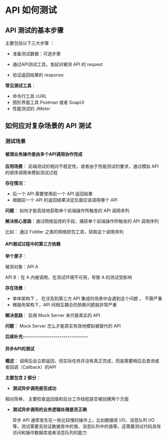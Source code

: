 # API 如何测试

## API 测试的基本步骤

 主要包括以下三大步骤 ：

+ 准备测试数据：可选步骤

+ 通过API测试工具，发起对被测 API 的 request

+ 验证返回结果的 response

**常见测试工具**：

+  命令行工具 cURL 
+  图形界面工具 Postman 或者 SoapUI 
+  性能测试的 JMeter 

## 如何应对复杂场景的 API 测试

### 测试场景

#### 被测业务操作是由多个API调用协作完成

**应用场景**： 前端测试的相对不稳定性，或者由于性能测试的要求，通过模拟 API 的顺序调用来模拟测试过程 

**存在情况**：

+  后一个 API 需要使用前一个 API 返回结果 
+ 根据前一个 API 的返回结果决定后面应该调用哪个 API 

**问题**： 如何才能高效地获取单个前端操作所触发的 API 调用序列

**解决核心思路**：通过网络监控的手段，捕获单个前端操作所触发的 API 调用序列 

比如： 通过 Fiddler 之类的网络抓包工具，获取这个调用序列 

####  **API测试过程中的第三方依赖** 

**举个栗子**：

被测对象：API A

API B：在 A 内被调用，在测试环境不可用，导致 A 的测试受影响

**存在场景**：

+  单体架构下 ， 在涉及到第三方 API 集成的场景中会遇到这个问题 ， 不算严重
+  微服务架构下，API 间相互耦合的依赖问题就非常严重  

**解决思路**： 启用 Mock Server 来代替真实的 API 

**问题**： Mock Server 怎么才能真实有效地模拟被替代的 API 

**后续补充--------------------------------**

####  **异步API的测试** 

**概述**： 调用后会立即返回，但实际任务并没有真正完成，而是需要稍后去查询或者回调（Callback）的API 

**主要包含 2 部分**：

+  **测试异步调用是否成功** 

  相对简单， 主要检查返回值和后台工作线程是否被创建两个方面 

+  **测试异步调用的业务逻辑处理是否正确** 

   异步 API 通常发生在一些比较慢的操作上，比如数据库 I/O、消息队列 I/O 等，测试需要去验证数据库中的值、消息队列中的值等，这需要测试代码具有访问和操作数据库或者消息队列的能力 